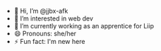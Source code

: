 - 👋 Hi, I’m @jjbx-afk
- 👀 I’m interested in web dev
- 🌱 I’m currently working as an apprentice for Liip 
- 😄 Pronouns: she/her
- ⚡ Fun fact: I'm new here

<!---
jjbx-afk/jjbx-afk is a ✨ special ✨ repository because its `README.md` (this file) appears on your GitHub profile.
You can click the Preview link to take a look at your changes.
--->
